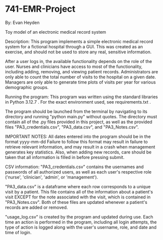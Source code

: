 # 741-EMR-Project
By: Evan Heyden

Toy model of an electronic medical record system

Description:
This program implements a simple electronic medical record system for a fictional hospital through a GUI. This was created as an exercise, and should not be used to store any real, sensitive information.

After a user logs in, the available functionality depends on the role of the user. Nurses and clinicians have access to most of the functionality, including adding, removing, and viewing patient records. Administrators are only able to count the total number of visits to the hospital on a given date. Managers are only able to generate time plots of visits per year for various demographic groups.



Running the program:
This program was written using the standard libraries in Python 3.12.7 . For the exact environment used, see requirements.txt .

The program should be launched from the terminal by navigating to its directory and running "python main.py" without quotes. The directory must contain all of the .py files provided in this project, as well as the provided files "PA3_credentials.csv", "PA3_data.csv", and "PA3_Notes.csv".

IMPORTANT NOTES: All dates entered into the program should be in the format yyyy-mm-dd
Failure to follow this format may result in failure to retrieve relevant information, and may result in a crash when management generates key statistics.
Also, when adding new records, care should be taken that all information is filled in before pressing submit.



CSV information:
"PA3_credentials.csv" contains the usernames and passwords of all authorized users, as well as each user's respective role ('nurse', 'clinician', 'admin', or 'management').

"PA3_data.csv" is a dataframe where each row corresponds to a unique visit by a patient. This file contains all of the information about a patient's visit EXCEPT for the note associated with the visit, which is contained in "PA3_Notes.csv". Both of these files are updated whenever a patient's records are added or removed.

"usage_log.csv" is created by the program and updated during use. Each time an action is performed in the program, including all login attempts, the type of action is logged along with the user's username, role, and date and time of login.
